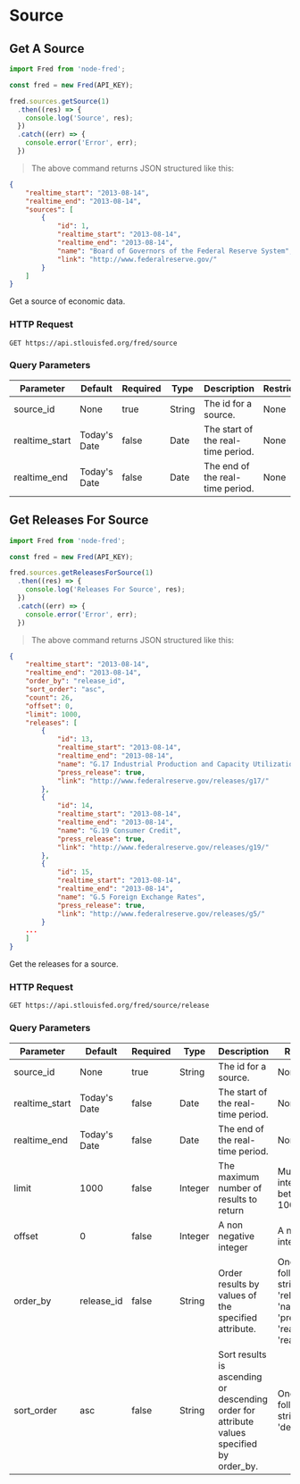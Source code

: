 # Source

## Get A Source

```javascript
import Fred from 'node-fred';

const fred = new Fred(API_KEY);

fred.sources.getSource(1)
  .then((res) => {
    console.log('Source', res);
  })
  .catch((err) => {
    console.error('Error', err);
  })
```

> The above command returns JSON structured like this:

```json
{
    "realtime_start": "2013-08-14",
    "realtime_end": "2013-08-14",
    "sources": [
        {
            "id": 1,
            "realtime_start": "2013-08-14",
            "realtime_end": "2013-08-14",
            "name": "Board of Governors of the Federal Reserve System",
            "link": "http://www.federalreserve.gov/"
        }
    ]
}
```

Get a source of economic data.

### HTTP Request

`GET https://api.stlouisfed.org/fred/source`

### Query Parameters

Parameter | Default | Required | Type | Description | Restrictions
--------- | ------- | -------- | ---- | ----------- | ------------
source_id | None | true | String | The id for a source. | None
realtime_start | Today's Date | false | Date | The start of the real-time period. | None
realtime_end | Today's Date | false | Date | The end of the real-time period. | None


## Get Releases For Source

```javascript
import Fred from 'node-fred';

const fred = new Fred(API_KEY);

fred.sources.getReleasesForSource(1)
  .then((res) => {
    console.log('Releases For Source', res);
  })
  .catch((err) => {
    console.error('Error', err);
  })
```

> The above command returns JSON structured like this:

```json
{
    "realtime_start": "2013-08-14",
    "realtime_end": "2013-08-14",
    "order_by": "release_id",
    "sort_order": "asc",
    "count": 26,
    "offset": 0,
    "limit": 1000,
    "releases": [
        {
            "id": 13,
            "realtime_start": "2013-08-14",
            "realtime_end": "2013-08-14",
            "name": "G.17 Industrial Production and Capacity Utilization",
            "press_release": true,
            "link": "http://www.federalreserve.gov/releases/g17/"
        },
        {
            "id": 14,
            "realtime_start": "2013-08-14",
            "realtime_end": "2013-08-14",
            "name": "G.19 Consumer Credit",
            "press_release": true,
            "link": "http://www.federalreserve.gov/releases/g19/"
        },
        {
            "id": 15,
            "realtime_start": "2013-08-14",
            "realtime_end": "2013-08-14",
            "name": "G.5 Foreign Exchange Rates",
            "press_release": true,
            "link": "http://www.federalreserve.gov/releases/g5/"
        }
    ...
    ]
}
```

Get the releases for a source.

### HTTP Request

`GET https://api.stlouisfed.org/fred/source/release`

### Query Parameters

Parameter | Default | Required | Type | Description | Restrictions
--------- | ------- | -------- | ---- | ----------- | ------------
source_id | None | true | String | The id for a source. | None
realtime_start | Today's Date | false | Date | The start of the real-time period. | None
realtime_end | Today's Date | false | Date | The end of the real-time period. | None
limit | 1000 | false | Integer | The maximum number of results to return | Must be an integer between 1 and 1000
offset | 0 | false | Integer | A non negative integer | A non negative integer
order_by | release_id | false | String | Order results by values of the specified attribute. | One of the following strings: 'release_id', 'name', 'press_release', 'realtime_start', 'realtime_end'.
sort_order | asc | false | String | Sort results is ascending or descending order for attribute values specified by order_by. | One of the following strings: 'asc', 'desc'.